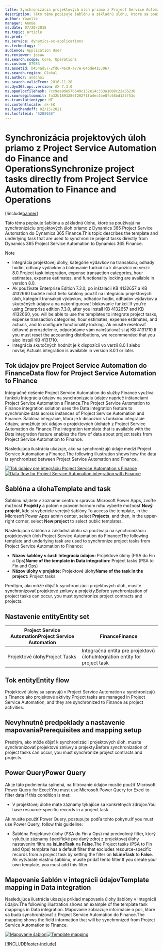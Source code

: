 ```yaml
---
title: Synchronizácia projektových úloh priamo z Project Service Automation do Finance and Operations
description: Táto téma popisuje šablónu a základnú úlohu, ktoré sa používajú na synchronizáciu projektových úloh priamo z Microsoft Dynamics 365 Project Service Automation do Dynamics 365 Finance.
author: Yowelle
manager: AnnBe
ms.date: 07/20/2018
ms.topic: article
ms.prod: ''
ms.service: dynamics-ax-applications
ms.technology: ''
audience: Application User
ms.reviewer: josaw
ms.search.scope: Core, Operations
ms.custom: 87983
ms.assetid: b454ad57-2fd6-46c9-a77e-646de4153067
ms.search.region: Global
ms.author: andchoi
ms.search.validFrom: 2016-11-28
ms.dyn365.ops.version: AX 7.3.0
ms.openlocfilehash: 7cc9ee9de576549c132e14c333a1000c22a55236
ms.sourcegitcommit: fa32b1893286f20271fa4ec4be8fc68bd135f53c
ms.translationtype: HT
ms.contentlocale: sk-SK
ms.lasthandoff: 02/15/2021
ms.locfileid: "5288938"
---
```

# <a name="synchronize-project-tasks-directly-from-project-service-automation-to-finance-and-operations"></a><span data-ttu-id="d9782-103">Synchronizácia projektových úloh priamo z Project Service Automation do Finance and Operations</span><span class="sxs-lookup"><span data-stu-id="d9782-103">Synchronize project tasks directly from Project Service Automation to Finance and Operations</span></span>

[!include[banner](../includes/banner.md)]

<span data-ttu-id="d9782-104">Táto téma popisuje šablónu a základnú úlohu, ktoré sa používajú na synchronizáciu projektových úloh priamo z Dynamics 365 Project Service Automation do Dynamics 365 Finance.</span><span class="sxs-lookup"><span data-stu-id="d9782-104">This topic describes the template and underlying task that are used to synchronize project tasks directly from Dynamics 365 Project Service Automation to Dynamics 365 Finance.</span></span>

> [!NOTE]
> - <span data-ttu-id="d9782-105">Integrácia projektovej úlohy, kategórie výdavkov na transakciu, odhady hodín, odhady výdavkov a blokovanie funkcií sú k dispozícii vo verzii 8.0.</span><span class="sxs-lookup"><span data-stu-id="d9782-105">Project task integration, expense transaction categories, hour estimates, expense estimates, and functionality locking are available in version 8.0.</span></span>
> - <span data-ttu-id="d9782-106">Ak používate Enterprise Edition 7.3.0, po inštalácii KB 4132657 a KB 4132660 budete môcť tieto šablóny použiť na integráciu projektových úloh, kategórií transakcií výdavkov, odhadov hodín, odhadov výdavkov a skutočných údajov a na nakonfigurovať blokovanie funkcií.</span><span class="sxs-lookup"><span data-stu-id="d9782-106">If you're using Enterprise edition 7.3.0, after you install KB 4132657 and KB 4132660, you will be able to use the templates to integrate project tasks, expense transaction categories, hour estimates, expense estimates, and actuals, and to configure functionality locking.</span></span> <span data-ttu-id="d9782-107">Ak musíte resetovať účtovné prerozdelenie, odporúčame vám nainštalovať si aj KB 4131710.</span><span class="sxs-lookup"><span data-stu-id="d9782-107">If you must reset the accounting distributions, we recommended that you also install KB 4131710.</span></span>
> - <span data-ttu-id="d9782-108">Integrácia skutočných hodnôt je k dispozícii vo verzii 8.0.1 alebo novšej.</span><span class="sxs-lookup"><span data-stu-id="d9782-108">Actuals integration is available in version 8.0.1 or later.</span></span>

## <a name="data-flow-for-project-service-automation-to-finance"></a><span data-ttu-id="d9782-109">Tok údajov pre Project Service Automation do Finance</span><span class="sxs-lookup"><span data-stu-id="d9782-109">Data flow for Project Service Automation to Finance</span></span>

<span data-ttu-id="d9782-110">Integračné riešenie Project Service Automation do služby Finance využíva funkciu Integrácia údajov na synchronizáciu údajov naprieč inštanciami Project Service Automation a Finance.</span><span class="sxs-lookup"><span data-stu-id="d9782-110">The Project Service Automation to Finance integration solution uses the Data integration feature to synchronize data across instances of Project Service Automation and Finance.</span></span> <span data-ttu-id="d9782-111">Šablóna integrácie, ktorá je k dispozícii s funkciou integrácie údajov, umožňuje tok údajov o projektových úlohách z Project Service Automation do Finance.</span><span class="sxs-lookup"><span data-stu-id="d9782-111">The integration template that is available with the Data integration feature enables the flow of data about project tasks from Project Service Automation to Finance.</span></span>

<span data-ttu-id="d9782-112">Nasledujúca ilustrácia ukazuje, ako sa synchronizujú údaje medzi Project Service Automation a Finance.</span><span class="sxs-lookup"><span data-stu-id="d9782-112">The following illustration shows how the data is synchronized between Project Service Automation and Finance.</span></span>

<span data-ttu-id="d9782-113">[![Tok údajov pre integráciu Project Service Automation s Finance](./media/ProjectTasksFlow.png)](./media/ProjectTasksFlow.png)</span><span class="sxs-lookup"><span data-stu-id="d9782-113">[![Data flow for Project Service Automation integration with Finance](./media/ProjectTasksFlow.png)](./media/ProjectTasksFlow.png)</span></span>

## <a name="template-and-task"></a><span data-ttu-id="d9782-114">Šablóna a úloha</span><span class="sxs-lookup"><span data-stu-id="d9782-114">Template and task</span></span>

<span data-ttu-id="d9782-115">Šablónu nájdete v zozname centrum správcu Microsoft Power Apps, zvoľte možnosť **Projekty** a potom v pravom hornom rohu vyberte možnosť **Nový projekt**, kde si vyberiete verejné šablóny.</span><span class="sxs-lookup"><span data-stu-id="d9782-115">To access the template, in the Microsoft Power Apps admin center, select **Projects**, and then, in the upper-right corner, select **New project** to select public templates.</span></span>

<span data-ttu-id="d9782-116">Nasledujúca šablóna a základná úlohu sa používajú na synchronizáciu projektových úloh Project Service Automation do Finance:</span><span class="sxs-lookup"><span data-stu-id="d9782-116">The following template and underlying task are used to synchronize project tasks from Project Service Automation to Finance:</span></span>

- <span data-ttu-id="d9782-117">**Názov šablóny v časti Integrácia údajov:** Projektové úlohy (PSA do Fin a Ops)</span><span class="sxs-lookup"><span data-stu-id="d9782-117">**Name of the template in Data integration:** Project tasks (PSA to Fin and Ops)</span></span>
- <span data-ttu-id="d9782-118">**Názov úlohy v projekte:** Projektové úlohy</span><span class="sxs-lookup"><span data-stu-id="d9782-118">**Name of the task in the project:** Project tasks</span></span>

<span data-ttu-id="d9782-119">Predtým, ako môže dôjsť k synchronizácii projektových úloh, musíte synchronizovať projektové zmluvy a projekty.</span><span class="sxs-lookup"><span data-stu-id="d9782-119">Before synchronization of project tasks can occur, you must synchronize project contracts and projects.</span></span>

## <a name="entity-set"></a><span data-ttu-id="d9782-120">Nastavenie entity</span><span class="sxs-lookup"><span data-stu-id="d9782-120">Entity set</span></span>

| <span data-ttu-id="d9782-121">Project Service Automation</span><span class="sxs-lookup"><span data-stu-id="d9782-121">Project Service Automation</span></span> | <span data-ttu-id="d9782-122">Finance</span><span class="sxs-lookup"><span data-stu-id="d9782-122">Finance</span></span>                             |
|----------------------------|-------------------------------------|
| <span data-ttu-id="d9782-123">Projektové úlohy</span><span class="sxs-lookup"><span data-stu-id="d9782-123">Project Tasks</span></span>              | <span data-ttu-id="d9782-124">Integračná entita pre projektovú úlohu</span><span class="sxs-lookup"><span data-stu-id="d9782-124">Integration entity for project task</span></span> |

## <a name="entity-flow"></a><span data-ttu-id="d9782-125">Tok entity</span><span class="sxs-lookup"><span data-stu-id="d9782-125">Entity flow</span></span>

<span data-ttu-id="d9782-126">Projektové úlohy sa spravujú v Project Service Automation a synchronizujú s Finance ako projektové aktivity.</span><span class="sxs-lookup"><span data-stu-id="d9782-126">Project tasks are managed in Project Service Automation, and they are synchronized to Finance as project activities.</span></span>

## <a name="prerequisites-and-mapping-setup"></a><span data-ttu-id="d9782-127">Nevyhnutné predpoklady a nastavenie mapovania</span><span class="sxs-lookup"><span data-stu-id="d9782-127">Prerequisites and mapping setup</span></span>

<span data-ttu-id="d9782-128">Predtým, ako môže dôjsť k synchronizácii projektových úloh, musíte synchronizovať projektové zmluvy a projekty.</span><span class="sxs-lookup"><span data-stu-id="d9782-128">Before synchronization of project tasks can occur, you must synchronize project contracts and projects.</span></span>

## <a name="power-query"></a><span data-ttu-id="d9782-129">Power Query</span><span class="sxs-lookup"><span data-stu-id="d9782-129">Power Query</span></span>

<span data-ttu-id="d9782-130">Ak je táto podmienka splnená, na filtrovanie údajov musíte použiť Microsoft Power Query for Excel:</span><span class="sxs-lookup"><span data-stu-id="d9782-130">You must use Microsoft Power Query for Excel to filter data if this condition is met:</span></span>

- <span data-ttu-id="d9782-131">V projektovej úlohe máte záznamy týkajúce sa konkrétnych zdrojov.</span><span class="sxs-lookup"><span data-stu-id="d9782-131">You have resource-specific records in a project task.</span></span>

<span data-ttu-id="d9782-132">Ak musíte použiť Power Query, postupujte podľa tohto pokynu:</span><span class="sxs-lookup"><span data-stu-id="d9782-132">If you must use Power Query, follow this guideline:</span></span>

- <span data-ttu-id="d9782-133">Šablóna Projektové úlohy (PSA do Fin a Ops) má predvolený filter, ktorý vylučuje záznamy špecifické pre daný zdroj z projektovej úlohy nastavením filtra na **IsLineTask** na **False**.</span><span class="sxs-lookup"><span data-stu-id="d9782-133">The Project tasks (PSA to Fin and Ops) template has a default filter that excludes resource-specific records from a project task by setting the filter on **IsLineTask** to **False**.</span></span> <span data-ttu-id="d9782-134">Ak vytvárate vlastnú šablónu, musíte pridať tento filter.</span><span class="sxs-lookup"><span data-stu-id="d9782-134">If you create your own template, you must add this filter.</span></span>

## <a name="template-mapping-in-data-integration"></a><span data-ttu-id="d9782-135">Mapovanie šablón v integrácii údajov</span><span class="sxs-lookup"><span data-stu-id="d9782-135">Template mapping in Data integration</span></span>

<span data-ttu-id="d9782-136">Nasledujúca ilustrácia ukazuje príklad mapovania úlohy šablóny v Integrácii údajov.</span><span class="sxs-lookup"><span data-stu-id="d9782-136">The following illustration shows an example of the template task mappings in Data integration.</span></span> <span data-ttu-id="d9782-137">Mapovanie zobrazuje informácie o poli, ktoré sa budú synchronizovať z Project Service Automation do Finance.</span><span class="sxs-lookup"><span data-stu-id="d9782-137">The mapping shows the field information that will be synchronized from Project Service Automation to Finance.</span></span>

<span data-ttu-id="d9782-138">[![Mapovanie šablón](./media/ProjectTasksMapping.png)](./media/ProjectTasksMapping.png)</span><span class="sxs-lookup"><span data-stu-id="d9782-138">[![Template mapping](./media/ProjectTasksMapping.png)](./media/ProjectTasksMapping.png)</span></span>


[!INCLUDE[footer-include](../includes/footer-banner.md)]